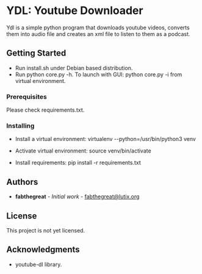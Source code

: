 # YDL: Youtube Downloader

Ydl is a simple python program that downloads youtube videos, converts them into
audio file and creates an xml file to listen to them as a podcast. 

## Getting Started

* Run install.sh under Debian based distribution.
* Run python core.py -h. To launch with GUI: python core.py -i from virtual environment. 

### Prerequisites

Please check requirements.txt.

### Installing

* Install a virtual environment:
virtualenv --python=/usr/bin/python3 venv

* Activate virtual environment:
source venv/bin/activate

* Install requirements:
pip install -r requirements.txt

## Authors

* **fabthegreat** - *Initial work* - fabthegreat@lutix.org

## License

This project is not yet licensed. 

## Acknowledgments

* youtube-dl library.

